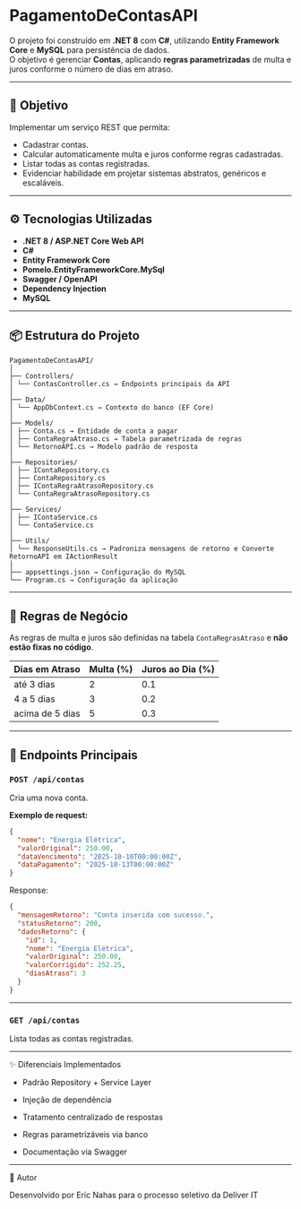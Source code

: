 # PagamentoDeContasAPI

O projeto foi construído em **.NET 8** com **C#**, utilizando **Entity Framework Core** e **MySQL** para persistência de dados.  
O objetivo é gerenciar **Contas**, aplicando **regras parametrizadas** de multa e juros conforme o número de dias em atraso.

---

## 🧠 Objetivo

Implementar um serviço REST que permita:
- Cadastrar contas.  
- Calcular automaticamente multa e juros conforme regras cadastradas.  
- Listar todas as contas registradas.  
- Evidenciar habilidade em projetar sistemas abstratos, genéricos e escaláveis.

---

## ⚙️ Tecnologias Utilizadas

- **.NET 8 / ASP.NET Core Web API**
- **C#**
- **Entity Framework Core**
- **Pomelo.EntityFrameworkCore.MySql**
- **Swagger / OpenAPI**
- **Dependency Injection**
- **MySQL**

---

## 📦 Estrutura do Projeto
```
PagamentoDeContasAPI/
│
├── Controllers/
│ └── ContasController.cs → Endpoints principais da API
│
├── Data/
│ └── AppDbContext.cs → Contexto do banco (EF Core)
│
├── Models/
│ ├── Conta.cs → Entidade de conta a pagar
│ ├── ContaRegraAtraso.cs → Tabela parametrizada de regras
│ └── RetornoAPI.cs → Modelo padrão de resposta
│
├── Repositories/
│ ├── IContaRepository.cs
│ ├── ContaRepository.cs
│ ├── IContaRegraAtrasoRepository.cs
│ └── ContaRegraAtrasoRepository.cs
│
├── Services/
│ ├── IContaService.cs
│ └── ContaService.cs
│
├── Utils/
│ └── ResponseUtils.cs → Padroniza mensagens de retorno e Converte RetornoAPI em IActionResult
│
├── appsettings.json → Configuração do MySQL
└── Program.cs → Configuração da aplicação
```
---

## 🧩 Regras de Negócio

As regras de multa e juros são definidas na tabela `ContaRegrasAtraso` e **não estão fixas no código**.

| Dias em Atraso | Multa (%) | Juros ao Dia (%) |
|-----------------|------------|------------------|
| até 3 dias      | 2          | 0.1              |
| 4 a 5 dias      | 3          | 0.2              |
| acima de 5 dias | 5          | 0.3              |

---

## 🧪 Endpoints Principais

### `POST /api/contas`
Cria uma nova conta.

**Exemplo de request:**
```json
{
  "nome": "Energia Elétrica",
  "valorOriginal": 250.00,
  "dataVencimento": "2025-10-10T00:00:00Z",
  "dataPagamento": "2025-10-13T00:00:00Z"
}
```
Response:

```json
{
  "mensagemRetorno": "Conta inserida com sucesso.",
  "statusRetorno": 200,
  "dadosRetorno": {
    "id": 1,
    "nome": "Energia Elétrica",
    "valorOriginal": 250.00,
    "valorCorrigido": 252.25,
    "diasAtraso": 3
  }
}
```

---

### `GET /api/contas`

Lista todas as contas registradas.

---

✨ Diferenciais Implementados

- Padrão Repository + Service Layer

- Injeção de dependência 

- Tratamento centralizado de respostas

- Regras parametrizáveis via banco

- Documentação via Swagger

---

👤 Autor

Desenvolvido por Eric Nahas
para o processo seletivo da Deliver IT
